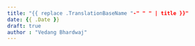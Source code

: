 ```yaml
---
title: "{{ replace .TranslationBaseName "-" " " | title }}"
date: {{ .Date }}
draft: true
author : "Vedang Bhardwaj"
---
```

